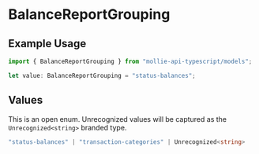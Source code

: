 # BalanceReportGrouping

## Example Usage

```typescript
import { BalanceReportGrouping } from "mollie-api-typescript/models";

let value: BalanceReportGrouping = "status-balances";
```

## Values

This is an open enum. Unrecognized values will be captured as the `Unrecognized<string>` branded type.

```typescript
"status-balances" | "transaction-categories" | Unrecognized<string>
```